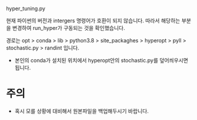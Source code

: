 hyper_tuning.py

현재 파이썬의 버전과 intergers 명령어가 호환이 되지 않습니다.
따라서 해당하는 부분을 변경하여 run_hyper가 구동되는 것을 확인했습니다.

경로는 opt > conda > lib > python3.8 > site_packaghes > hyperopt > pyll > stochastic.py > randint 입니다.
- 본인의 conda가 설치된 위치에서 hyperopt안의 stochastic.py를 덮어씌우시면 됩니다.

# 주의
- 혹시 모를 상황에 대비해서 원본파일을 백업해두시기 바랍니다.